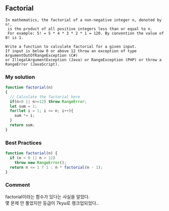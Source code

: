 ## Factorial

```
In mathematics, the factorial of a non-negative integer n, denoted by n!,
 is the product of all positive integers less than or equal to n. 
 For example: 5! = 5 * 4 * 3 * 2 * 1 = 120. By convention the value of 0! is 1.

Write a function to calculate factorial for a given input. 
If input is below 0 or above 12 throw an exception of type ArgumentOutOfRangeException (C#) 
or IllegalArgumentException (Java) or RangeException (PHP) or throw a RangeError (JavaScript).
```

### My solution
```js
function factorial(n)
{
  // Calculate the factorial here
  if(n<0 || n>=12) throw RangeError;
  let sum = 1;
  for(let i = 1; i <= n; i++){
    sum *= i;
  }
  return sum;
}
```

### Best Practices
```js
function factorial(n) {
  if (n < 0 || n > 12)
    throw new RangeError();
  return n <= 1 ? 1 : n * factorial(n - 1);
}
```

### Comment
factorial이라는 함수가 있다는 사실을 알았다.  
몇 문제 안 풀었지만 등급이 7kyu로 랭크업되었다.. 
